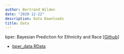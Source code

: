 ```yaml
---
author: Bertrand Wilden
date: "2020-12-22"
description: Data Downloads
title: Data
---
```


bper: Bayesian Prediction for Ethnicity and Race \[[Github](https://github.com/bwilden/bper)\]
-   [bper\_data.RData](/data/bper_data.RData)

